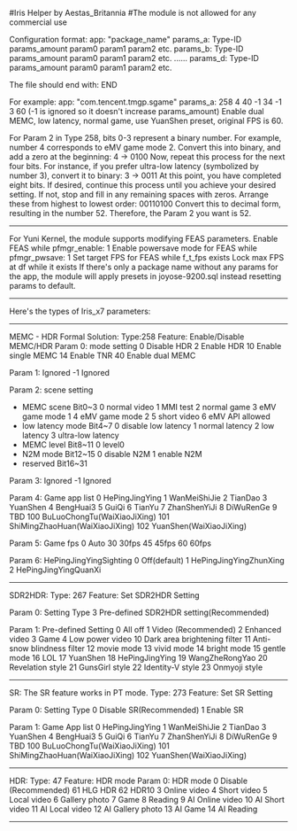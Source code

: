 #Iris Helper by Aestas_Britannia
#The module is not allowed for any commercial use

Configuration format:
app: "package_name"
params_a: Type-ID params_amount param0 param1 param2 etc.
params_b: Type-ID params_amount param0 param1 param2 etc.
......
params_d: Type-ID params_amount param0 param1 param2 etc.

The file should end with:
END

For example:
app: "com.tencent.tmgp.sgame"
params_a: 258 4 40 -1 34 -1 3 60
(-1 is ignored so it doesn't increase params_amount)
Enable dual MEMC, low latency, normal game, use YuanShen preset, original FPS is 60.

For Param 2 in Type 258, bits 0-3 represent a binary number.
For example, number 4 corresponds to eMV game mode 2.
Convert this into binary, and add a zero at the beginning:
4 → 0100
Now, repeat this process for the next four bits.
For instance, if you prefer ultra-low latency (symbolized by number 3), convert it to binary:
3 → 0011
At this point, you have completed eight bits.
If desired, continue this process until you achieve your desired setting.
If not, stop and fill in any remaining spaces with zeros.
Arrange these from highest to lowest order:
00110100
Convert this to decimal form, resulting in the number 52.
Therefore, the Param 2 you want is 52.

--------

For Yuni Kernel, the module supports modifying FEAS parameters.
Enable FEAS while pfmgr_enable: 1
Enable powersave mode for FEAS while pfmgr_pwsave: 1
Set target FPS for FEAS while f_t_fps exists
Lock max FPS at df while it exists
If there's only a package name without any params for the app,
the module will apply presets in joyose-9200.sql instead resetting params to default.

--------

Here's the types of Iris_x7 parameters:

--------

MEMC - HDR Formal Solution:
Type:258 	Feature: Enable/Disable MEMC/HDR
Param 0: mode setting
0	 Disable HDR
2	 Enable HDR
10	 Enable single MEMC
14	 Enable TNR
40	 Enable dual MEMC

Param 1: Ignored
-1	 Ignored

Param 2: scene setting
- MEMC scene	 Bit0~3
0	 normal video
1	 MMI test
2	 normal game
3	 eMV game mode 1
4	 eMV game mode 2
5	 short video
6	 eMV API allowed
- low latency mode	 Bit4~7
0	 disable low latency
1	 normal latency
2	 low latency
3	 ultra-low latency
- MEMC level	 Bit8~11
0	 level0
- N2M mode	 Bit12~15
0	 disable N2M
1	 enable N2M
- reserved	 Bit16~31

Param 3: Ignored
-1	 Ignored

Param 4: Game app list
0	 HePingJingYing
1	 WanMeiShiJie
2	 TianDao
3	 YuanShen
4	 BengHuai3
5	 GuiQi
6	 TianYu
7	 ZhanShenYiJi
8	 DiWuRenGe
9	 TBD
100	 BuLuoChongTu(WaiXiaoJiXing)
101	 ShiMingZhaoHuan(WaiXiaoJiXing)
102	 YuanShen(WaiXiaoJiXing)

Param 5: Game fps
0	 Auto
30	 30fps
45	 45fps
60	 60fps

Param 6: HePingJingYingSighting
0	 Off(default)
1	 HePingJingYingZhunXing
2	 HePingJingYingQuanXi

--------

SDR2HDR:
Type: 267	Feature: Set SDR2HDR Setting

Param 0: Setting Type
3	 Pre-defined SDR2HDR setting(Recommended) 

Param 1: Pre-defined Setting
0	 All off 
1	 Video (Recommended)
2	 Enhanced video 
3	 Game 
4	 Low power video 
10	 Dark area brightening filter 
11	 Anti-snow blindness filter 
12	 movie mode
13	 vivid mode
14	 bright mode 
15	 gentle mode 
16	 LOL 
17	 YuanShen 
18	 HePingJingYing 
19	 WangZheRongYao 
20	 Revelation style 
21	 GunsGirl style 
22	 Identity-V style 
23	 Onmyoji style 

--------

SR: The SR feature works in PT mode.
Type: 273	Feature: Set SR Setting

Param 0: Setting Type
0	 Disable SR(Recommended)
1	 Enable  SR 

Param 1: Game App list
0	 HePingJingYing 
1	 WanMeiShiJie 
2	 TianDao 
3	 YuanShen 
4	 BengHuai3 
5	 GuiQi 
6	 TianYu 
7	 ZhanShenYiJi 
8	 DiWuRenGe 
9	 TBD 
100	 BuLuoChongTu(WaiXiaoJiXing)
101	 ShiMingZhaoHuan(WaiXiaoJiXing)
102	 YuanShen(WaiXiaoJiXing)

--------

HDR:
Type: 47 	Feature: HDR mode
Param 0: HDR mode
0	 Disable (Recommended)
61	 HLG HDR
62	 HDR10
3	 Online video
4	 Short video
5	 Local video
6	 Gallery photo
7	 Game
8	 Reading
9	 AI Online video
10	 AI Short video
11	 AI Local video
12	 AI Gallery photo
13	 AI Game
14	 AI Reading

--------